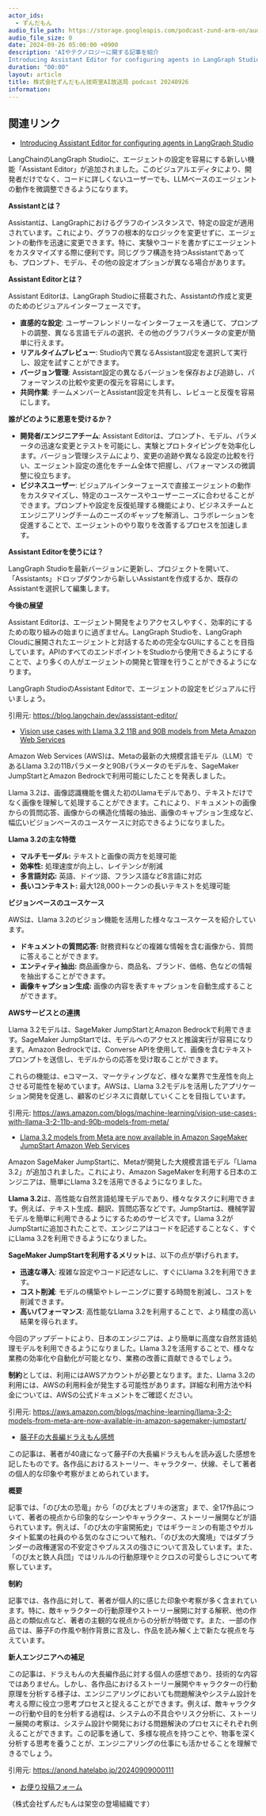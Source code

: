 ```yaml
---
actor_ids:
  - ずんだもん
audio_file_path: https://storage.googleapis.com/podcast-zund-arm-on/audio/株式会社ずんだもん技術室AI放送局_podcast_20240926.mp3
audio_file_size: 0
date: 2024-09-26 05:00:00 +0900
description: 'AIやテクノロジーに関する記事を紹介  
Introducing Assistant Editor for configuring agents in LangGraph Studio、Vision use cases with Llama 3.2 11B and 90B models from Meta  Amazon Web Services、Llama 3.2 models from Meta are now available in Amazon SageMaker JumpStart  Amazon Web Services、藤子Fの大長編ドラえもん感想'
duration: "00:00"
layout: article
title: 株式会社ずんだもん技術室AI放送局 podcast 20240926
information: 
---
```


## 関連リンク


- [Introducing Assistant Editor for configuring agents in LangGraph Studio](https://blog.langchain.dev/asssistant-editor/)  



LangChainのLangGraph Studioに、エージェントの設定を容易にする新しい機能「Assistant Editor」が追加されました。このビジュアルエディタにより、開発者だけでなく、コードに詳しくないユーザーでも、LLMベースのエージェントの動作を微調整できるようになります。

**Assistantとは？**

Assistantは、LangGraphにおけるグラフのインスタンスで、特定の設定が適用されています。これにより、グラフの根本的なロジックを変更せずに、エージェントの動作を迅速に変更できます。特に、実験やコードを書かずにエージェントをカスタマイズする際に便利です。同じグラフ構造を持つAssistantであっても、プロンプト、モデル、その他の設定オプションが異なる場合があります。

**Assistant Editorとは？**

Assistant Editorは、LangGraph Studioに搭載された、Assistantの作成と変更のためのビジュアルインターフェースです。

* **直感的な設定**: ユーザーフレンドリーなインターフェースを通じて、プロンプトの調整、異なる言語モデルの選択、その他のグラフパラメータの変更が簡単に行えます。
* **リアルタイムプレビュー**: Studio内で異なるAssistant設定を選択して実行し、設定を試すことができます。
* **バージョン管理**: Assistant設定の異なるバージョンを保存および追跡し、パフォーマンスの比較や変更の復元を容易にします。
* **共同作業**: チームメンバーとAssistant設定を共有し、レビューと反復を容易にします。


**誰がどのように恩恵を受けるか？**

* **開発者/エンジニアチーム**: Assistant Editorは、プロンプト、モデル、パラメータの迅速な変更とテストを可能にし、実験とプロトタイピングを効率化します。バージョン管理システムにより、変更の追跡や異なる設定の比較を行い、エージェント設定の進化をチーム全体で把握し、パフォーマンスの微調整に役立ちます。
* **ビジネスユーザー**: ビジュアルインターフェースで直接エージェントの動作をカスタマイズし、特定のユースケースやユーザーニーズに合わせることができます。プロンプトや設定を反復処理する機能により、ビジネスチームとエンジニアリングチームのニーズのギャップを解消し、コラボレーションを促進することで、エージェントのやり取りを改善するプロセスを加速します。


**Assistant Editorを使うには？**

LangGraph Studioを最新バージョンに更新し、プロジェクトを開いて、「Assistants」ドロップダウンから新しいAssistantを作成するか、既存のAssistantを選択して編集します。


**今後の展望**

Assistant Editorは、エージェント開発をよりアクセスしやすく、効率的にするための取り組みの始まりに過ぎません。LangGraph Studioを、LangGraph Cloudに展開されたエージェントと対話するための完全なGUIにすることを目指しています。APIのすべてのエンドポイントをStudioから使用できるようにすることで、より多くの人がエージェントの開発と管理を行うことができるようになります。


LangGraph StudioのAssistant Editorで、エージェントの設定をビジュアルに行いましょう。 


引用元: https://blog.langchain.dev/asssistant-editor/


- [Vision use cases with Llama 3.2 11B and 90B models from Meta  Amazon Web Services](https://aws.amazon.com/blogs/machine-learning/vision-use-cases-with-llama-3-2-11b-and-90b-models-from-meta/)  


Amazon Web Services (AWS)は、Metaの最新の大規模言語モデル（LLM）であるLlama 3.2の11Bパラメータと90Bパラメータのモデルを、SageMaker JumpStartとAmazon Bedrockで利用可能にしたことを発表しました。

Llama 3.2は、画像認識機能を備えた初のLlamaモデルであり、テキストだけでなく画像を理解して処理することができます。これにより、ドキュメントの画像からの質問応答、画像からの構造化情報の抽出、画像のキャプション生成など、幅広いビジョンベースのユースケースに対応できるようになりました。

**Llama 3.2の主な特徴**

* **マルチモーダル:** テキストと画像の両方を処理可能
* **効率性:** 処理速度が向上し、レイテンシが削減
* **多言語対応:** 英語、ドイツ語、フランス語など8言語に対応
* **長いコンテキスト:** 最大128,000トークンの長いテキストを処理可能

**ビジョンベースのユースケース**

AWSは、Llama 3.2のビジョン機能を活用した様々なユースケースを紹介しています。

* **ドキュメントの質問応答:** 財務資料などの複雑な情報を含む画像から、質問に答えることができます。
* **エンティティ抽出:** 商品画像から、商品名、ブランド、価格、色などの情報を抽出することができます。
* **画像キャプション生成:** 画像の内容を表すキャプションを自動生成することができます。

**AWSサービスとの連携**

Llama 3.2モデルは、SageMaker JumpStartとAmazon Bedrockで利用できます。SageMaker JumpStartでは、モデルへのアクセスと推論実行が容易になります。Amazon Bedrockでは、Converse APIを使用して、画像を含むテキストプロンプトを送信し、モデルからの応答を受け取ることができます。


これらの機能は、eコマース、マーケティングなど、様々な業界で生産性を向上させる可能性を秘めています。AWSは、Llama 3.2モデルを活用したアプリケーション開発を促進し、顧客のビジネスに貢献していくことを目指しています。 


引用元: https://aws.amazon.com/blogs/machine-learning/vision-use-cases-with-llama-3-2-11b-and-90b-models-from-meta/


- [Llama 3.2 models from Meta are now available in Amazon SageMaker JumpStart  Amazon Web Services](https://aws.amazon.com/blogs/machine-learning/llama-3-2-models-from-meta-are-now-available-in-amazon-sagemaker-jumpstart/)  



Amazon SageMaker JumpStartに、Metaが開発した大規模言語モデル「Llama 3.2」が追加されました。これにより、Amazon SageMakerを利用する日本のエンジニアは、簡単にLlama 3.2を活用できるようになりました。

**Llama 3.2**は、高性能な自然言語処理モデルであり、様々なタスクに利用できます。例えば、テキスト生成、翻訳、質問応答などです。JumpStartは、機械学習モデルを簡単に利用できるようにするためのサービスです。Llama 3.2がJumpStartに追加されたことで、エンジニアはコードを記述することなく、すぐにLlama 3.2を利用できるようになりました。


**SageMaker JumpStartを利用するメリット**は、以下の点が挙げられます。

* **迅速な導入**: 複雑な設定やコード記述なしに、すぐにLlama 3.2を利用できます。
* **コスト削減**: モデルの構築やトレーニングに要する時間を削減し、コストを削減できます。
* **高いパフォーマンス**: 高性能なLlama 3.2を利用することで、より精度の高い結果を得られます。

今回のアップデートにより、日本のエンジニアは、より簡単に高度な自然言語処理モデルを利用できるようになりました。Llama 3.2を活用することで、様々な業務の効率化や自動化が可能となり、業務の改善に貢献できるでしょう。


**制約**としては、利用にはAWSアカウントが必要となります。また、Llama 3.2の利用には、AWSの利用料金が発生する可能性があります。詳細な利用方法や料金については、AWSの公式ドキュメントをご確認ください。 


引用元: https://aws.amazon.com/blogs/machine-learning/llama-3-2-models-from-meta-are-now-available-in-amazon-sagemaker-jumpstart/


- [藤子Fの大長編ドラえもん感想](https://anond.hatelabo.jp/20240909000111)  



この記事は、著者が40歳になって藤子Fの大長編ドラえもんを読み返した感想を記したものです。各作品におけるストーリー、キャラクター、伏線、そして著者の個人的な印象や考察がまとめられています。

**概要**

記事では、「のび太の恐竜」から「のび太とブリキの迷宮」まで、全17作品について、著者の視点から印象的なシーンやキャラクター、ストーリー展開などが語られています。例えば、「のび太の宇宙開拓史」ではギラーミンの有能さやガルタイト鉱業の社員のやる気のなさについて触れ、「のび太の大魔境」ではダブランダーの政権運営の不安定さやブルススの強さについて言及しています。また、「のび太と鉄人兵団」ではリルルの行動原理やミクロスの可愛らしさについて考察しています。

**制約**

記事では、各作品に対して、著者が個人的に感じた印象や考察が多く含まれています。特に、敵キャラクターの行動原理やストーリー展開に対する解釈、他の作品との類似点など、著者の主観的な視点からの分析が特徴です。また、一部の作品では、藤子Fの作風や制作背景に言及し、作品を読み解く上で新たな視点を与えています。

**新人エンジニアへの補足**

この記事は、ドラえもんの大長編作品に対する個人の感想であり、技術的な内容ではありません。しかし、各作品におけるストーリー展開やキャラクターの行動原理を分析する様子は、エンジニアリングにおいても問題解決やシステム設計を考える際に役立つ思考プロセスと捉えることができます。例えば、敵キャラクターの行動や目的を分析する過程は、システムの不具合やリスク分析に、ストーリー展開の考察は、システム設計や開発における問題解決のプロセスにそれぞれ例えることができます。この記事を通して、多様な視点を持つことや、物事を深く分析する思考を養うことが、エンジニアリングの仕事にも活かせることを理解できるでしょう。 


引用元: https://anond.hatelabo.jp/20240909000111



- [お便り投稿フォーム](https://forms.gle/ffg4JTfqdiqK62qf9)

（株式会社ずんだもんは架空の登場組織です）
